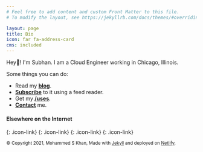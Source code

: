 ```yaml
---
# Feel free to add content and custom Front Matter to this file.
# To modify the layout, see https://jekyllrb.com/docs/themes/#overriding-theme-defaults

layout: page
title: Bio
icon: far fa-address-card
cms: included
---
```

Hey👋! I'm Subhan. I am a Cloud Engineer working in Chicago, Illinois.

Some things you can do:

- Read my [**blog**](/blog).
- [**Subscribe**](/feed.xml) to it using a feed reader.
- Get my [**/uses**](/uses).
- [**Contact**](/contact) me.


#### Elsewhere on the Internet

[<i class="fab fa-github fa-3x"></i>](https://github.com/khansubhan95){: .icon-link}
[<i class="fab fa-linkedin fa-3x"></i>](https://www.linkedin.com/in/khansubhan95){: .icon-link}
[<i class="fab fa-twitter fa-3x"></i>](https://twitter.com/khansubhan95){: .icon-link}
[<i class="fas fa-rss fa-3x"></i>](/feed.xml){: .icon-link}

<small>© Copyright 2021, Mohammed S Khan, Made with [Jekyll](https://jekyllrb.com/) and deployed on [Netlify](https://www.netlify.com/).</small>
